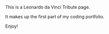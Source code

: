 This is a Leonardo da Vinci Tribute page.

It makes up the first part of my coding portfolio.

Enjoy!

